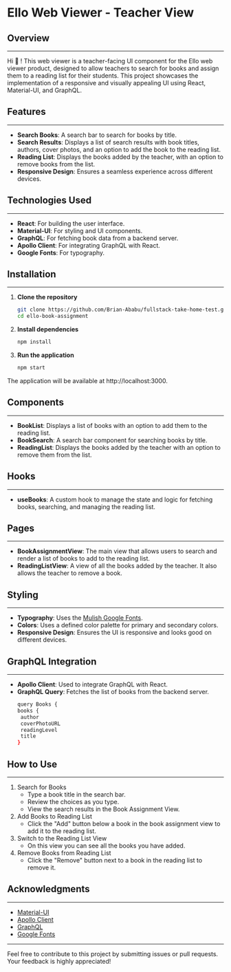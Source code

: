 # Ello Web Viewer - Teacher View


## Overview

---

Hi 👋 ! This web viewer is a teacher-facing UI component for the Ello web viewer product, designed to allow teachers to search for books and assign them to a reading list for their students. This project showcases the implementation of a responsive and visually appealing UI using React, Material-UI, and GraphQL.

## Features

---

- **Search Books**: A search bar to search for books by title.
- **Search Results**: Displays a list of search results with book titles, authors, cover photos, and an option to add the book to the reading list.
- **Reading List**: Displays the books added by the teacher, with an option to remove books from the list.
- **Responsive Design**: Ensures a seamless experience across different devices.

## Technologies Used

---

- **React**: For building the user interface.
- **Material-UI**: For styling and UI components.
- **GraphQL**: For fetching book data from a backend server.
- **Apollo Client**: For integrating GraphQL with React.
- **Google Fonts**: For typography.

## Installation

---

1. **Clone the repository**
   ```bash
   git clone https://github.com/Brian-Ababu/fullstack-take-home-test.git
   cd ello-book-assignment
2. **Install dependencies**
   ```bash
   npm install
3. **Run the application**
   ```bash
   npm start

The application will be available at http://localhost:3000.

## Components

---

- **BookList**: Displays a list of books with an option to add them to the reading list.
- **BookSearch**: A search bar component for searching books by title.
- **ReadingList**: Displays the books added by the teacher with an option to remove them from the list.

## Hooks

---

- **useBooks**: A custom hook to manage the state and logic for fetching books, searching, and managing the reading list.

## Pages

---

- **BookAssignmentView**: The main view that allows users to search and render a list of books to add to the reading list.
- **ReadingListView**: A view of all the books added by the teacher. It also allows the teacher to remove a book.

## Styling

---

- **Typography**: Uses the [Mulish Google Fonts](https://fonts.google.com/specimen/Mulish). 
- **Colors**: Uses a defined color palette for primary and secondary colors. 
- **Responsive Design**: Ensures the UI is responsive and looks good on different devices.

## GraphQL Integration

---

- **Apollo Client**: Used to integrate GraphQL with React.
- **GraphQL Query**: Fetches the list of books from the backend server.
   ```bash
   query Books {
  books {
    author
    coverPhotoURL
    readingLevel
    title
  }
## How to Use

---

1. Search for Books 
   - Type a book title in the search bar.
   - Review the choices as you type.
   - View the search results in the Book Assignment View.
2. Add Books to Reading List 
   - Click the "Add" button below a book in the book assignment view to add it to the reading list.
3. Switch to the Reading List View
   - On this view you can see all the books you have added.
3. Remove Books from Reading List
   - Click the "Remove" button next to a book in the reading list to remove it.

## Acknowledgments

---

- [Material-UI](https://material-ui.com/)
- [Apollo Client](https://www.apollographql.com/docs/react/)
- [GraphQL](https://graphql.org/)
- [Google Fonts](https://fonts.google.com/)

---
Feel free to contribute to this project by submitting issues or pull requests. Your feedback is highly appreciated!